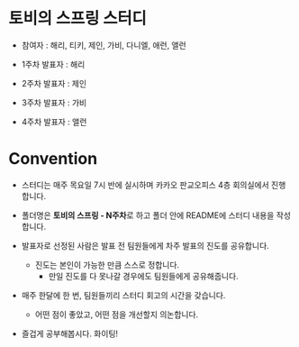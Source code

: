 # 토비의 스프링 스터디

- 참여자 : 해리, 티키, 제인, 가비, 다니엘, 애런, 앨런

- 1주차 발표자 : 해리

- 2주차 발표자 : 제인

- 3주차 발표자 : 가비

- 4주차 발표자 : 앨런

# Convention

- 스터디는 매주 목요일 7시 반에 실시하며 카카오 판교오피스 4층 회의실에서 진행합니다.

- 폴더명은 **토비의 스프링 - N주차**로 하고 폴더 안에 README에 스터디 내용을 작성합니다.

- 발표자로 선정된 사람은 발표 전 팀원들에게 차주 발표의 진도를 공유합니다.
  - 진도는 본인이 가능한 만큼 스스로 정합니다. 
    - 만일 진도를 다 못나갈 경우에도 팀원들에게 공유해줍니다.

- 매주 한달에 한 번, 팀원들끼리 스터디 회고의 시간을 갖습니다.
  - 어떤 점이 좋았고, 어떤 점을 개선할지 의논합니다.

- 즐겁게 공부해봅시다. 화이팅!
